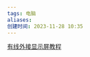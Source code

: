 ```yaml
---
tags: 电脑
aliases: 
创建时间: 2023-11-28 10:35
---
```

[有线外接显示屏教程](https://www.bilibili.com/video/BV1y4411M7t1?t=5.1)



